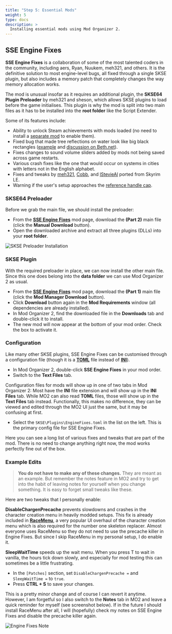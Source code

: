 ```yaml
---
title: "Step 5: Essential Mods"
weight: 5
type: docs
description: >
  Installing essential mods using Mod Organizer 2.
---
```


## SSE Engine Fixes

**SSE Engine Fixes** is a collaboration of some of the most talented coders in the community, including aers, Ryan, Nuukem, meh321, and others. It is the definitive solution to most engine-level bugs, all fixed through a single SKSE plugin, but also includes a memory patch that completely changes the way memory allocation works.

The mod is unusual insofar as it requires an additional plugin, the **SKSE64 Plugin Preloader** by meh321 and sheson, which allows SKSE plugins to load before the game initialises. This plugin is why the mod is split into two main files as it has to be installed into the **root folder** like the Script Extender.

Some of its features include:

- Ability to unlock Steam achievements with mods loaded (no need to install a [separate mod](https://www.nexusmods.com/skyrimspecialedition/mods/245) to enable them).
- Fixed bug that made tree reflections on water look like big black rectangles ([example](https://cdn03.bethesda.net/forum/uploads/cb978428-9cb1-49eb-9081-e5f74279c78d.jpg) and [discussion on Beth.net](https://bethesda.net/community/topic/31372/issue-with-reflections-in-water?language%5B%5D=en)).
- Fixes changes to sound volume sliders added by mods not being saved across game restarts.
- Various crash fixes like the one that would occur on systems in cities with letters not in the English alphabet.
- Fixes and tweaks by [meh321](https://www.nexusmods.com/skyrim/mods/75951), [Cobb](https://www.nexusmods.com/skyrim/mods/96734), and [lStevieAl](https://www.nexusmods.com/skyrim/users/2232669?tab=user+files&BH=0) ported from Skyrim LE.
- Warning if the user's setup approaches the [reference handle cap](https://www.reddit.com/r/skyrimmods/comments/ag4wm7/psa_the_reference_handle_cap_or_diagnosing_one_of/).

### SKSE64 Preloader

Before we grab the main file, we should install the preloader:

- From the [**SSE Engine Fixes**](https://www.nexusmods.com/skyrimspecialedition/mods/17230) mod page, download the **(Part 2)** main file (click the **Manual Download** button).
- Open the downloaded archive and extract all three plugins (DLLs) into your **root folder**.

![SKSE Preloader Installation](/Pictures/embers/module-1/skse-preloader-installation.png)

### SKSE Plugin

With the required preloader in place, we can now install the other main file. Since this one does belong into the **data folder** we can use Mod Organizer 2 as usual.

- From the [**SSE Engine Fixes**](https://www.nexusmods.com/skyrimspecialedition/mods/17230) mod page, download the **(Part 1)** main file (click the **Mod Manager Download** button).
- Click **Download** button again in the **Mod Requirements** window (all dependencies are already installed).
- In Mod Organizer 2, find the downloaded file in the **Downloads** tab and double-click it to install.
- The new mod will now appear at the bottom of your mod order. Check the box to activate it.

### Configuration

Like many other SKSE plugins, SSE Engine Fixes can be customised through a configuration file (though it is a [**TOML**](https://en.wikipedia.org/wiki/TOML) file instead of [**INI**](https://en.wikipedia.org/wiki/INI_file)).

- In Mod Organizer 2, double-click **SSE Engine Fixes** in your mod order.
- Switch to the **Text Files** tab.

Configuration files for mods will show up in one of two tabs in Mod Organizer 2: Most have the **INI** file extension and will show up in the **INI Files** tab. While MO2 can also read **TOML** files, those will show up in the **Text Files** tab instead. Functionally, this makes no difference, they can be viewed and edited through the MO2 UI just the same, but it may be confusing at first.

- Select the `SKSE\Plugins\EngineFixes.toml` in the list on the left. This is the primary config file for SSE Engine Fixes.

Here you can see a long list of various fixes and tweaks that are part of the mod. There is no need to change anything right now, the mod works perfectly fine out of the box.

### Example Edits

> **You do not have to make any of these changes.** They are meant as an example. But remember the notes feature in MO2 and try to get into the habit of leaving notes for yourself when you change something. It is easy to forget small tweaks like these.

Here are two tweaks that I personally enable:

**DisableChargenPrecache** prevents slowdowns and crashes in the character creation menu in heavily modded setups. This fix is already included in [**RaceMenu**](https://www.nexusmods.com/skyrimspecialedition/mods/19080), a very popular UI overhaul of the character creation menu which is also required for the number one skeleton replacer. Almost everyone uses RaceMenu so they do not need to use the precache killer in Engine Fixes. But since I skip RaceMenu in my personal setup, I do enable it.

**SleepWaitTime** speeds up the wait menu. When you press T to wait in vanilla, the hours tick down slowly, and especially for mod testing this can sometimes be a little frustrating.

- In the `[Patches]` section, set `DisableChargenPrecache =` and `SleepWaitTime =` to `true`.
- Press **CTRL + S** to save your changes.

This is a pretty minor change and of course I can revert it anytime. However, I am forgetful so I also switch to the **Notes** tab in MO2 and leave a quick reminder for myself (see screenshot below). If in the future I should install RaceMenu after all, I will (hopefully) check my notes on SSE Engine Fixes and disable the precache killer again.

![Engine Fixes Note](/Pictures/embers/module-1/engine-fixes-note.png)
